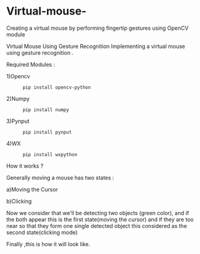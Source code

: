 # Virtual-mouse-
Creating a virtual mouse by performing fingertip gestures using OpenCV module

Virtual Mouse Using Gesture Recognition
Implementing a virtual mouse using gesture recognition .

Required Modules :

1)Opencv

          pip install opencv-python

2)Numpy

          pip install numpy

3)Pynput
  
          pip install pynput

4)WX
  
          pip install wxpython
  

How it works ?

Generally moving a mouse has two states :

  a)Moving the Cursor
  
  b)Clicking
  
Now we consider that we'll be detecting two objects (green color), and if the both appear this is the first state(moving the cursor) and if they are too near so that they form one single detected object this considered as the second state(clicking mode)

Finally ,this is how it will look like.

